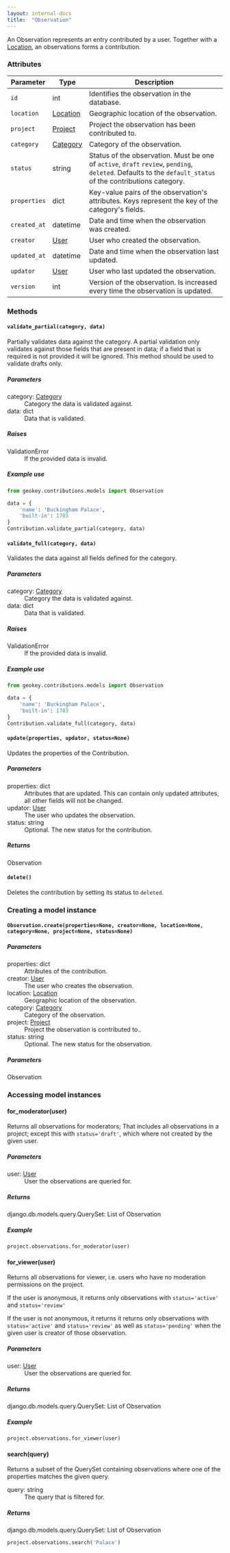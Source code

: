 ```yaml
---
layout: internal-docs
title:  "Observation"
---
```


An Observation represents an entry contributed by a user. Together with a [Location](/docs/programming/location.html), an observations forms a contribution.

### Attributes

Parameter              | Type                     | Description
-----------------------|--------------------------|-----------------------------------------------
`id`                     | int                      | Identifies the observation in the database.
`location`               | [Location](/docs/programming/location.html) | Geographic location of the observation.
`project`                | [Project](/docs/programming/project.html)   | Project the observation has been contributed to.
`category`               | [Category](/docs/programming/category.html) | Category of the observation.
`status`                 | string                   | Status of the observation. Must be one of `active`, `draft` `review`, `pending`, `deleted`. Defaults to the `default_status` of the contributions category.
`properties`             | dict                     | Key-value pairs of the observation's attributes. Keys represent the key of the category's fields.
`created_at`             | datetime                 | Date and time when the observation was created.
`creator`                | [User](/docs/programming/user.html) | User who created the observation.
`updated_at`             | datetime                 | Date and time when the observation last updated.
`updator`                | [User](/docs/programming/user.html) | User who last updated the observation.
`version`                | int                      | Version of the observation. Is increased every time the observation is updated.

### Methods

#### `validate_partial(category, data)`

Partially validates data against the category. A partial validation only validates against those fields that are present in data; if a field that is required is not provided it will be ignored. This method should be used to validate drafts only.

##### Parameters

<dl class="parameters">
    <dt>category: <span class="type"><a href="/docs/programming/category.html">Category</a></span></dt>
        <dd>Category the data is validated against.</dd>
    <dt>data: <span class="type">dict</span></dt>
        <dd>Data that is validated.</dd>
</dl>

##### Raises

<dl class="parameters">
    <dt>ValidationError</dt>
        <dd>If the provided data is invalid.</dd>
</dl>

##### Example use

```python
from geokey.contributions.models import Observation

data = {
    'name': 'Buckingham Palace',
    'built-in': 1703
}
Contribution.validate_partial(category, data)
```

#### `validate_full(category, data)`

Validates the data against all fields defined for the category.

##### Parameters

<dl class="parameters">
    <dt>category: <span class="type"><a href="/docs/programming/category.html">Category</a></span></dt>
        <dd>Category the data is validated against.</dd>
    <dt>data: <span class="type">dict</span></dt>
        <dd>Data that is validated.</dd>
</dl>

##### Raises

<dl class="parameters">
    <dt>ValidationError</dt>
        <dd>If the provided data is invalid.</dd>
</dl>

##### Example use

```python
from geokey.contributions.models import Observation

data = {
    'name': 'Buckingham Palace',
    'built-in': 1703
}
Contribution.validate_full(category, data)
```

#### `update(properties, updator, status=None)`

Updates the properties of the Contribution.

##### Parameters

<dl class="parameters">
    <dt>properties: <span class="type">dict</span></dt>
        <dd>Attributes that are updated. This can contain only updated attributes, all other fields will not be changed.</dd>
    <dt>updator: <span class="type"><a href="/docs/programming/user.html">User</a></span></dt>
        <dd>The user who updates the observation.</dd>
    <dt>status: <span class="type">string</span></dt>
        <dd>Optional. The new status for the contribution.</dd>
</dl>

##### Returns

<span class="type">Observation</span>

#### `delete()`

Deletes the contribution by setting its status to `deleted`.

### Creating a model instance

#### `Observation.create(properties=None, creator=None, location=None, category=None, project=None, status=None)`

##### Parameters

<dl class="parameters">
    <dt>properties: <span class="type">dict</span></dt>
        <dd>Attributes of the contribution.</dd>
    <dt>creator: <span class="type"><a href="/docs/programming/user.html">User</a></span></dt>
        <dd>The user who creates the observation.</dd>
    <dt>location: <span class="type"><a href="/docs/programming/location.html">Location</a></span></dt>
        <dd>Geographic location of the observation.</dd>
    <dt>category: <span class="type"><a href="/docs/programming/category.html">Category</a></span></dt>
        <dd>Category of the observation.</dd>
    <dt>project: <span class="type"><a href="/docs/programming/project.html">Project</a></span></dt>
        <dd>Project the observation is contributed to..</dd>
    <dt>status: <span class="type">string</span></dt>
        <dd>Optional. The new status for the observation.</dd>
</dl>

##### Parameters

<span class="type">Observation</span>

### Accessing model instances

#### for_moderator(user)

Returns all observations for moderators; That includes all observations in a project; except this with `status='draft'`, which where not created by the given user.

##### Parameters

<dl class="parameters">
    <dt>user: <span class="type"><a href="/docs/programming/user.html">User</a></span></dt>
        <dd>User the observations are queried for.</dd>
</dl>

##### Returns

<span class="type">django.db.models.query.QuerySet</span>: List of <span class="type">Observation</span>

##### Example

```python
project.observations.for_moderator(user)
```

#### for_viewer(user)

Returns all observations for viewer, i.e. users who have no moderation permissions on the project.

If the user is anonymous, it returns only observations with `status='active'` and `status='review'`

If the user is not anonymous, it returns it returns only observations with `status='active'` and `status='review'` as well as `status='pending'` when the given user is creator of those observation.

##### Parameters

<dl class="parameters">
    <dt>user: <span class="type"><a href="/docs/programming/user.html">User</a></span></dt>
        <dd>User the observations are queried for.</dd>
</dl>

##### Returns

<span class="type">django.db.models.query.QuerySet</span>: List of <span class="type">Observation</span>

##### Example

```python
project.observations.for_viewer(user)
```

#### search(query)

Returns a subset of the QuerySet containing observations where one of the properties matches the given query.

<dl class="parameters">
    <dt>query: <span class="type">string</span></dt>
        <dd>The query that is filtered for.</dd>
</dl>

##### Returns

<span class="type">django.db.models.query.QuerySet</span>: List of <span class="type">Observation</span>

```python
project.observations.search('Palace')
```
